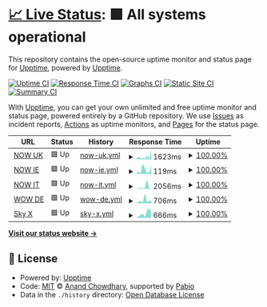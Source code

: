 # [📈 Live Status](https://upptime.github.io/upptime): <!--live status--> **🟩 All systems operational**

This repository contains the open-source uptime monitor and status page for [Upptime](https://upptime.js.org), powered by [Upptime](https://github.com/upptime/upptime).

[![Uptime CI](https://github.com/jonesyriffic/gsp-eu/workflows/Uptime%20CI/badge.svg)](https://github.com/jonesyriffic/gsp-eu/actions?query=workflow%3A%22Uptime+CI%22)
[![Response Time CI](https://github.com/jonesyriffic/gsp-eu/workflows/Response%20Time%20CI/badge.svg)](https://github.com/jonesyriffic/gsp-eu/actions?query=workflow%3A%22Response+Time+CI%22)
[![Graphs CI](https://github.com/jonesyriffic/gsp-eu/workflows/Graphs%20CI/badge.svg)](https://github.com/jonesyriffic/gsp-eu/actions?query=workflow%3A%22Graphs+CI%22)
[![Static Site CI](https://github.com/jonesyriffic/gsp-eu/workflows/Static%20Site%20CI/badge.svg)](https://github.com/jonesyriffic/gsp-eu/actions?query=workflow%3A%22Static+Site+CI%22)
[![Summary CI](https://github.com/jonesyriffic/gsp-eu/workflows/Summary%20CI/badge.svg)](https://github.com/jonesyriffic/gsp-eu/actions?query=workflow%3A%22Summary+CI%22)

With [Upptime](https://upptime.js.org), you can get your own unlimited and free uptime monitor and status page, powered entirely by a GitHub repository. We use [Issues](https://github.com/upptime/upptime/issues) as incident reports, [Actions](https://github.com/jonesyriffic/gsp-eu/actions) as uptime monitors, and [Pages](https://upptime.github.io/upptime) for the status page.

<!--start: status pages-->
<!-- This summary is generated by Upptime (https://github.com/upptime/upptime) -->
<!-- Do not edit this manually, your changes will be overwritten -->
<!-- prettier-ignore -->
| URL | Status | History | Response Time | Uptime |
| --- | ------ | ------- | ------------- | ------ |
| <img alt="" src="https://icons.duckduckgo.com/ip3/help.nowtv.com.ico" height="13"> [NOW UK](https://help.nowtv.com/) | 🟩 Up | [now-uk.yml](https://github.com/jonesyriffic/gsp-eu/commits/HEAD/history/now-uk.yml) | <details><summary><img alt="Response time graph" src="./graphs/now-uk/response-time-week.png" height="20"> 1623ms</summary><br><a href="https://jonesyriffic.github.io/gsp-eu/history/now-uk"><img alt="Response time 850" src="https://img.shields.io/endpoint?url=https%3A%2F%2Fraw.githubusercontent.com%2Fjonesyriffic%2Fgsp-eu%2FHEAD%2Fapi%2Fnow-uk%2Fresponse-time.json"></a><br><a href="https://jonesyriffic.github.io/gsp-eu/history/now-uk"><img alt="24-hour response time 5548" src="https://img.shields.io/endpoint?url=https%3A%2F%2Fraw.githubusercontent.com%2Fjonesyriffic%2Fgsp-eu%2FHEAD%2Fapi%2Fnow-uk%2Fresponse-time-day.json"></a><br><a href="https://jonesyriffic.github.io/gsp-eu/history/now-uk"><img alt="7-day response time 1623" src="https://img.shields.io/endpoint?url=https%3A%2F%2Fraw.githubusercontent.com%2Fjonesyriffic%2Fgsp-eu%2FHEAD%2Fapi%2Fnow-uk%2Fresponse-time-week.json"></a><br><a href="https://jonesyriffic.github.io/gsp-eu/history/now-uk"><img alt="30-day response time 946" src="https://img.shields.io/endpoint?url=https%3A%2F%2Fraw.githubusercontent.com%2Fjonesyriffic%2Fgsp-eu%2FHEAD%2Fapi%2Fnow-uk%2Fresponse-time-month.json"></a><br><a href="https://jonesyriffic.github.io/gsp-eu/history/now-uk"><img alt="1-year response time 850" src="https://img.shields.io/endpoint?url=https%3A%2F%2Fraw.githubusercontent.com%2Fjonesyriffic%2Fgsp-eu%2FHEAD%2Fapi%2Fnow-uk%2Fresponse-time-year.json"></a></details> | <details><summary><a href="https://jonesyriffic.github.io/gsp-eu/history/now-uk">100.00%</a></summary><a href="https://jonesyriffic.github.io/gsp-eu/history/now-uk"><img alt="All-time uptime 100.00%" src="https://img.shields.io/endpoint?url=https%3A%2F%2Fraw.githubusercontent.com%2Fjonesyriffic%2Fgsp-eu%2FHEAD%2Fapi%2Fnow-uk%2Fuptime.json"></a><br><a href="https://jonesyriffic.github.io/gsp-eu/history/now-uk"><img alt="24-hour uptime 100.00%" src="https://img.shields.io/endpoint?url=https%3A%2F%2Fraw.githubusercontent.com%2Fjonesyriffic%2Fgsp-eu%2FHEAD%2Fapi%2Fnow-uk%2Fuptime-day.json"></a><br><a href="https://jonesyriffic.github.io/gsp-eu/history/now-uk"><img alt="7-day uptime 100.00%" src="https://img.shields.io/endpoint?url=https%3A%2F%2Fraw.githubusercontent.com%2Fjonesyriffic%2Fgsp-eu%2FHEAD%2Fapi%2Fnow-uk%2Fuptime-week.json"></a><br><a href="https://jonesyriffic.github.io/gsp-eu/history/now-uk"><img alt="30-day uptime 100.00%" src="https://img.shields.io/endpoint?url=https%3A%2F%2Fraw.githubusercontent.com%2Fjonesyriffic%2Fgsp-eu%2FHEAD%2Fapi%2Fnow-uk%2Fuptime-month.json"></a><br><a href="https://jonesyriffic.github.io/gsp-eu/history/now-uk"><img alt="1-year uptime 100.00%" src="https://img.shields.io/endpoint?url=https%3A%2F%2Fraw.githubusercontent.com%2Fjonesyriffic%2Fgsp-eu%2FHEAD%2Fapi%2Fnow-uk%2Fuptime-year.json"></a></details>
| <img alt="" src="https://icons.duckduckgo.com/ip3/help.nowtv.com.ico" height="13"> [NOW IE](https://help.nowtv.com/ie/) | 🟩 Up | [now-ie.yml](https://github.com/jonesyriffic/gsp-eu/commits/HEAD/history/now-ie.yml) | <details><summary><img alt="Response time graph" src="./graphs/now-ie/response-time-week.png" height="20"> 119ms</summary><br><a href="https://jonesyriffic.github.io/gsp-eu/history/now-ie"><img alt="Response time 654" src="https://img.shields.io/endpoint?url=https%3A%2F%2Fraw.githubusercontent.com%2Fjonesyriffic%2Fgsp-eu%2FHEAD%2Fapi%2Fnow-ie%2Fresponse-time.json"></a><br><a href="https://jonesyriffic.github.io/gsp-eu/history/now-ie"><img alt="24-hour response time 227" src="https://img.shields.io/endpoint?url=https%3A%2F%2Fraw.githubusercontent.com%2Fjonesyriffic%2Fgsp-eu%2FHEAD%2Fapi%2Fnow-ie%2Fresponse-time-day.json"></a><br><a href="https://jonesyriffic.github.io/gsp-eu/history/now-ie"><img alt="7-day response time 119" src="https://img.shields.io/endpoint?url=https%3A%2F%2Fraw.githubusercontent.com%2Fjonesyriffic%2Fgsp-eu%2FHEAD%2Fapi%2Fnow-ie%2Fresponse-time-week.json"></a><br><a href="https://jonesyriffic.github.io/gsp-eu/history/now-ie"><img alt="30-day response time 349" src="https://img.shields.io/endpoint?url=https%3A%2F%2Fraw.githubusercontent.com%2Fjonesyriffic%2Fgsp-eu%2FHEAD%2Fapi%2Fnow-ie%2Fresponse-time-month.json"></a><br><a href="https://jonesyriffic.github.io/gsp-eu/history/now-ie"><img alt="1-year response time 654" src="https://img.shields.io/endpoint?url=https%3A%2F%2Fraw.githubusercontent.com%2Fjonesyriffic%2Fgsp-eu%2FHEAD%2Fapi%2Fnow-ie%2Fresponse-time-year.json"></a></details> | <details><summary><a href="https://jonesyriffic.github.io/gsp-eu/history/now-ie">100.00%</a></summary><a href="https://jonesyriffic.github.io/gsp-eu/history/now-ie"><img alt="All-time uptime 99.99%" src="https://img.shields.io/endpoint?url=https%3A%2F%2Fraw.githubusercontent.com%2Fjonesyriffic%2Fgsp-eu%2FHEAD%2Fapi%2Fnow-ie%2Fuptime.json"></a><br><a href="https://jonesyriffic.github.io/gsp-eu/history/now-ie"><img alt="24-hour uptime 100.00%" src="https://img.shields.io/endpoint?url=https%3A%2F%2Fraw.githubusercontent.com%2Fjonesyriffic%2Fgsp-eu%2FHEAD%2Fapi%2Fnow-ie%2Fuptime-day.json"></a><br><a href="https://jonesyriffic.github.io/gsp-eu/history/now-ie"><img alt="7-day uptime 100.00%" src="https://img.shields.io/endpoint?url=https%3A%2F%2Fraw.githubusercontent.com%2Fjonesyriffic%2Fgsp-eu%2FHEAD%2Fapi%2Fnow-ie%2Fuptime-week.json"></a><br><a href="https://jonesyriffic.github.io/gsp-eu/history/now-ie"><img alt="30-day uptime 99.89%" src="https://img.shields.io/endpoint?url=https%3A%2F%2Fraw.githubusercontent.com%2Fjonesyriffic%2Fgsp-eu%2FHEAD%2Fapi%2Fnow-ie%2Fuptime-month.json"></a><br><a href="https://jonesyriffic.github.io/gsp-eu/history/now-ie"><img alt="1-year uptime 99.99%" src="https://img.shields.io/endpoint?url=https%3A%2F%2Fraw.githubusercontent.com%2Fjonesyriffic%2Fgsp-eu%2FHEAD%2Fapi%2Fnow-ie%2Fuptime-year.json"></a></details>
| <img alt="" src="https://icons.duckduckgo.com/ip3/www.nowtv.it.ico" height="13"> [NOW IT](https://www.nowtv.it/assistenza/) | 🟩 Up | [now-it.yml](https://github.com/jonesyriffic/gsp-eu/commits/HEAD/history/now-it.yml) | <details><summary><img alt="Response time graph" src="./graphs/now-it/response-time-week.png" height="20"> 2056ms</summary><br><a href="https://jonesyriffic.github.io/gsp-eu/history/now-it"><img alt="Response time 1002" src="https://img.shields.io/endpoint?url=https%3A%2F%2Fraw.githubusercontent.com%2Fjonesyriffic%2Fgsp-eu%2FHEAD%2Fapi%2Fnow-it%2Fresponse-time.json"></a><br><a href="https://jonesyriffic.github.io/gsp-eu/history/now-it"><img alt="24-hour response time 451" src="https://img.shields.io/endpoint?url=https%3A%2F%2Fraw.githubusercontent.com%2Fjonesyriffic%2Fgsp-eu%2FHEAD%2Fapi%2Fnow-it%2Fresponse-time-day.json"></a><br><a href="https://jonesyriffic.github.io/gsp-eu/history/now-it"><img alt="7-day response time 2056" src="https://img.shields.io/endpoint?url=https%3A%2F%2Fraw.githubusercontent.com%2Fjonesyriffic%2Fgsp-eu%2FHEAD%2Fapi%2Fnow-it%2Fresponse-time-week.json"></a><br><a href="https://jonesyriffic.github.io/gsp-eu/history/now-it"><img alt="30-day response time 1037" src="https://img.shields.io/endpoint?url=https%3A%2F%2Fraw.githubusercontent.com%2Fjonesyriffic%2Fgsp-eu%2FHEAD%2Fapi%2Fnow-it%2Fresponse-time-month.json"></a><br><a href="https://jonesyriffic.github.io/gsp-eu/history/now-it"><img alt="1-year response time 1002" src="https://img.shields.io/endpoint?url=https%3A%2F%2Fraw.githubusercontent.com%2Fjonesyriffic%2Fgsp-eu%2FHEAD%2Fapi%2Fnow-it%2Fresponse-time-year.json"></a></details> | <details><summary><a href="https://jonesyriffic.github.io/gsp-eu/history/now-it">100.00%</a></summary><a href="https://jonesyriffic.github.io/gsp-eu/history/now-it"><img alt="All-time uptime 100.00%" src="https://img.shields.io/endpoint?url=https%3A%2F%2Fraw.githubusercontent.com%2Fjonesyriffic%2Fgsp-eu%2FHEAD%2Fapi%2Fnow-it%2Fuptime.json"></a><br><a href="https://jonesyriffic.github.io/gsp-eu/history/now-it"><img alt="24-hour uptime 100.00%" src="https://img.shields.io/endpoint?url=https%3A%2F%2Fraw.githubusercontent.com%2Fjonesyriffic%2Fgsp-eu%2FHEAD%2Fapi%2Fnow-it%2Fuptime-day.json"></a><br><a href="https://jonesyriffic.github.io/gsp-eu/history/now-it"><img alt="7-day uptime 100.00%" src="https://img.shields.io/endpoint?url=https%3A%2F%2Fraw.githubusercontent.com%2Fjonesyriffic%2Fgsp-eu%2FHEAD%2Fapi%2Fnow-it%2Fuptime-week.json"></a><br><a href="https://jonesyriffic.github.io/gsp-eu/history/now-it"><img alt="30-day uptime 100.00%" src="https://img.shields.io/endpoint?url=https%3A%2F%2Fraw.githubusercontent.com%2Fjonesyriffic%2Fgsp-eu%2FHEAD%2Fapi%2Fnow-it%2Fuptime-month.json"></a><br><a href="https://jonesyriffic.github.io/gsp-eu/history/now-it"><img alt="1-year uptime 100.00%" src="https://img.shields.io/endpoint?url=https%3A%2F%2Fraw.githubusercontent.com%2Fjonesyriffic%2Fgsp-eu%2FHEAD%2Fapi%2Fnow-it%2Fuptime-year.json"></a></details>
| <img alt="" src="https://icons.duckduckgo.com/ip3/www.wowtv.de.ico" height="13"> [WOW DE](https://www.wowtv.de/hilfe) | 🟩 Up | [wow-de.yml](https://github.com/jonesyriffic/gsp-eu/commits/HEAD/history/wow-de.yml) | <details><summary><img alt="Response time graph" src="./graphs/wow-de/response-time-week.png" height="20"> 706ms</summary><br><a href="https://jonesyriffic.github.io/gsp-eu/history/wow-de"><img alt="Response time 857" src="https://img.shields.io/endpoint?url=https%3A%2F%2Fraw.githubusercontent.com%2Fjonesyriffic%2Fgsp-eu%2FHEAD%2Fapi%2Fwow-de%2Fresponse-time.json"></a><br><a href="https://jonesyriffic.github.io/gsp-eu/history/wow-de"><img alt="24-hour response time 497" src="https://img.shields.io/endpoint?url=https%3A%2F%2Fraw.githubusercontent.com%2Fjonesyriffic%2Fgsp-eu%2FHEAD%2Fapi%2Fwow-de%2Fresponse-time-day.json"></a><br><a href="https://jonesyriffic.github.io/gsp-eu/history/wow-de"><img alt="7-day response time 706" src="https://img.shields.io/endpoint?url=https%3A%2F%2Fraw.githubusercontent.com%2Fjonesyriffic%2Fgsp-eu%2FHEAD%2Fapi%2Fwow-de%2Fresponse-time-week.json"></a><br><a href="https://jonesyriffic.github.io/gsp-eu/history/wow-de"><img alt="30-day response time 519" src="https://img.shields.io/endpoint?url=https%3A%2F%2Fraw.githubusercontent.com%2Fjonesyriffic%2Fgsp-eu%2FHEAD%2Fapi%2Fwow-de%2Fresponse-time-month.json"></a><br><a href="https://jonesyriffic.github.io/gsp-eu/history/wow-de"><img alt="1-year response time 857" src="https://img.shields.io/endpoint?url=https%3A%2F%2Fraw.githubusercontent.com%2Fjonesyriffic%2Fgsp-eu%2FHEAD%2Fapi%2Fwow-de%2Fresponse-time-year.json"></a></details> | <details><summary><a href="https://jonesyriffic.github.io/gsp-eu/history/wow-de">100.00%</a></summary><a href="https://jonesyriffic.github.io/gsp-eu/history/wow-de"><img alt="All-time uptime 100.00%" src="https://img.shields.io/endpoint?url=https%3A%2F%2Fraw.githubusercontent.com%2Fjonesyriffic%2Fgsp-eu%2FHEAD%2Fapi%2Fwow-de%2Fuptime.json"></a><br><a href="https://jonesyriffic.github.io/gsp-eu/history/wow-de"><img alt="24-hour uptime 100.00%" src="https://img.shields.io/endpoint?url=https%3A%2F%2Fraw.githubusercontent.com%2Fjonesyriffic%2Fgsp-eu%2FHEAD%2Fapi%2Fwow-de%2Fuptime-day.json"></a><br><a href="https://jonesyriffic.github.io/gsp-eu/history/wow-de"><img alt="7-day uptime 100.00%" src="https://img.shields.io/endpoint?url=https%3A%2F%2Fraw.githubusercontent.com%2Fjonesyriffic%2Fgsp-eu%2FHEAD%2Fapi%2Fwow-de%2Fuptime-week.json"></a><br><a href="https://jonesyriffic.github.io/gsp-eu/history/wow-de"><img alt="30-day uptime 100.00%" src="https://img.shields.io/endpoint?url=https%3A%2F%2Fraw.githubusercontent.com%2Fjonesyriffic%2Fgsp-eu%2FHEAD%2Fapi%2Fwow-de%2Fuptime-month.json"></a><br><a href="https://jonesyriffic.github.io/gsp-eu/history/wow-de"><img alt="1-year uptime 100.00%" src="https://img.shields.io/endpoint?url=https%3A%2F%2Fraw.githubusercontent.com%2Fjonesyriffic%2Fgsp-eu%2FHEAD%2Fapi%2Fwow-de%2Fuptime-year.json"></a></details>
| <img alt="" src="https://icons.duckduckgo.com/ip3/skyx.sky.at.ico" height="13"> [Sky X](https://skyx.sky.at/hilfe/) | 🟩 Up | [sky-x.yml](https://github.com/jonesyriffic/gsp-eu/commits/HEAD/history/sky-x.yml) | <details><summary><img alt="Response time graph" src="./graphs/sky-x/response-time-week.png" height="20"> 666ms</summary><br><a href="https://jonesyriffic.github.io/gsp-eu/history/sky-x"><img alt="Response time 1000" src="https://img.shields.io/endpoint?url=https%3A%2F%2Fraw.githubusercontent.com%2Fjonesyriffic%2Fgsp-eu%2FHEAD%2Fapi%2Fsky-x%2Fresponse-time.json"></a><br><a href="https://jonesyriffic.github.io/gsp-eu/history/sky-x"><img alt="24-hour response time 669" src="https://img.shields.io/endpoint?url=https%3A%2F%2Fraw.githubusercontent.com%2Fjonesyriffic%2Fgsp-eu%2FHEAD%2Fapi%2Fsky-x%2Fresponse-time-day.json"></a><br><a href="https://jonesyriffic.github.io/gsp-eu/history/sky-x"><img alt="7-day response time 666" src="https://img.shields.io/endpoint?url=https%3A%2F%2Fraw.githubusercontent.com%2Fjonesyriffic%2Fgsp-eu%2FHEAD%2Fapi%2Fsky-x%2Fresponse-time-week.json"></a><br><a href="https://jonesyriffic.github.io/gsp-eu/history/sky-x"><img alt="30-day response time 930" src="https://img.shields.io/endpoint?url=https%3A%2F%2Fraw.githubusercontent.com%2Fjonesyriffic%2Fgsp-eu%2FHEAD%2Fapi%2Fsky-x%2Fresponse-time-month.json"></a><br><a href="https://jonesyriffic.github.io/gsp-eu/history/sky-x"><img alt="1-year response time 1000" src="https://img.shields.io/endpoint?url=https%3A%2F%2Fraw.githubusercontent.com%2Fjonesyriffic%2Fgsp-eu%2FHEAD%2Fapi%2Fsky-x%2Fresponse-time-year.json"></a></details> | <details><summary><a href="https://jonesyriffic.github.io/gsp-eu/history/sky-x">100.00%</a></summary><a href="https://jonesyriffic.github.io/gsp-eu/history/sky-x"><img alt="All-time uptime 100.00%" src="https://img.shields.io/endpoint?url=https%3A%2F%2Fraw.githubusercontent.com%2Fjonesyriffic%2Fgsp-eu%2FHEAD%2Fapi%2Fsky-x%2Fuptime.json"></a><br><a href="https://jonesyriffic.github.io/gsp-eu/history/sky-x"><img alt="24-hour uptime 100.00%" src="https://img.shields.io/endpoint?url=https%3A%2F%2Fraw.githubusercontent.com%2Fjonesyriffic%2Fgsp-eu%2FHEAD%2Fapi%2Fsky-x%2Fuptime-day.json"></a><br><a href="https://jonesyriffic.github.io/gsp-eu/history/sky-x"><img alt="7-day uptime 100.00%" src="https://img.shields.io/endpoint?url=https%3A%2F%2Fraw.githubusercontent.com%2Fjonesyriffic%2Fgsp-eu%2FHEAD%2Fapi%2Fsky-x%2Fuptime-week.json"></a><br><a href="https://jonesyriffic.github.io/gsp-eu/history/sky-x"><img alt="30-day uptime 100.00%" src="https://img.shields.io/endpoint?url=https%3A%2F%2Fraw.githubusercontent.com%2Fjonesyriffic%2Fgsp-eu%2FHEAD%2Fapi%2Fsky-x%2Fuptime-month.json"></a><br><a href="https://jonesyriffic.github.io/gsp-eu/history/sky-x"><img alt="1-year uptime 100.00%" src="https://img.shields.io/endpoint?url=https%3A%2F%2Fraw.githubusercontent.com%2Fjonesyriffic%2Fgsp-eu%2FHEAD%2Fapi%2Fsky-x%2Fuptime-year.json"></a></details>

<!--end: status pages-->

[**Visit our status website →**](https://upptime.github.io/upptime)

## 📄 License

- Powered by: [Upptime](https://github.com/upptime/upptime)
- Code: [MIT](./LICENSE) © [Anand Chowdhary](https://anandchowdhary.com), supported by [Pabio](https://pabio.com)
- Data in the `./history` directory: [Open Database License](https://opendatacommons.org/licenses/odbl/1-0/)
